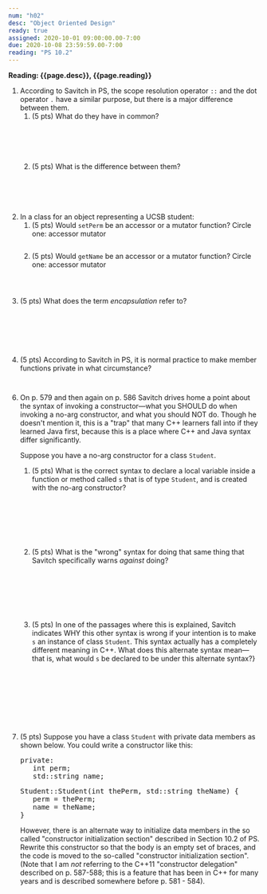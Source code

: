 ```yaml
---
num: "h02"
desc: "Object Oriented Design"
ready: true
assigned: 2020-10-01 09:00:00.00-7:00
due: 2020-10-08 23:59:59.00-7:00
reading: "PS 10.2"
---
```


<b>Reading: {{page.desc}}, {{page.reading}}</b>
 
<ol start="1">

  <li>According to Savitch in PS, the scope resolution operator <code>::</code> and the dot operator <code>.</code> have a similar purpose, but there is a major difference between them.
  <ol>
    <li style='margin-bottom:6em;'>(5 pts) What do they have in common?</li>
    <li style='margin-bottom:6em;'>(5 pts) What is the difference between them?</li>
  </ol>
  </li>

  <li>In a class for an object representing a UCSB student: 
  <ol>
    <li style='margin-bottom:2em;'> (5 pts) Would <code>setPerm</code> be an accessor or a mutator function? Circle one:      accessor      mutator</li>
    <li style="margin-bottom:4em;"> (5 pts) Would <code>getName</code> be an accessor or a mutator function? Circle one:      accessor      mutator</li>
    </ol>
    </li>

<li style='margin-bottom:3em'>(5 pts) What does the term <em>encapsulation</em> refer to?</li>

<div style="margin-bottom:3em;">&nbsp;</div>

<li style='margin-bottom:3em'>(5 pts) According to Savitch in PS, it is normal practice to make member functions private in what circumstance?</li>

</ol>

<div class="pagebreak"></div>

<ol start="6">

<li><p>On p. 579 and then again on p. 586 Savitch drives home a point about the syntax of invoking a constructor&mdash;what you SHOULD do when invoking a no-arg constructor, and what you should NOT do. Though he doesn't mention it, this is a "trap" that many C++ learners fall into if they learned Java first, because this is a place where C++ and Java syntax differ significantly.</p>

Suppose you have a no-arg constructor for a class <code>Student</code>.   
<ol>
<li style='margin-bottom:8em'>(5 pts) What is the correct syntax to declare a local variable inside a function or method called <code>s</code> that is of type <code>Student</code>, and is created with the no-arg constructor?</li>

<li style='margin-bottom:8em'>(5 pts) What is the "wrong" syntax for doing that same thing that Savitch specifically warns <em>against</em> doing? </li>

<li style='margin-bottom:10em'>(5 pts) In one of the passages where this is explained, Savitch indicates WHY this other syntax is wrong if your intention is to make <code>s</code> an instance of class <code>Student</code>.  This syntax actually has a completely different meaning in C++. What does this alternate syntax mean&mdash;that is, what would <code>s</code> be declared to be under this alternate syntax?}</li>
</ol>
</li>

<li> (5 pts) Suppose you have a class <code>Student</code> with private data members as shown below. You could write a constructor like this:
<pre>
private:
   int perm;
   std::string name;
</pre>
<pre>
Student::Student(int thePerm, std::string theName) {
   perm = thePerm;
   name = theName;
}
</pre>

However, there is an alternate way to initialize data members in the so called "constructor initialization section" described in Section 10.2 of PS. Rewrite this constructor so that the body is an empty set of braces, and the code is moved to the so-called "constructor initialization section".  (Note that I am <em>not</em> referring to the C++11 "constructor delegation" described on p. 587-588; this is a feature that has been in C++ for many years and is described somewhere before p. 581 - 584).


</li>


</ol>

